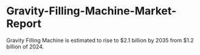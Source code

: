 # Gravity-Filling-Machine-Market-Report
Gravity Filling Machine is estimated to rise to $2.1 billion by 2035 from $1.2 billion of 2024.
